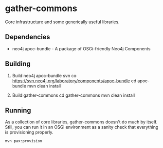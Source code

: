 gather-commons
==============
Core infrastructure and some generically useful libraries.

Dependencies
------------
* neo4j apoc-bundle - A package of OSGi-friendly Neo4j Components

Building
--------
1. Build neo4j apoc-bundle
    svn co https://svn.neo4j.org/laboratory/components/apoc-bundle
    cd apoc-bundle
    mvn clean install

2. Build gather-commons
    cd gather-commons
    mvn clean install


Running
-------
As a collection of core libraries, gather-commons doesn't
do much by itself. Still, you can run it in an OSGi environment
as a sanity check that everything is provisioning properly.

`mvn pax:provision`

